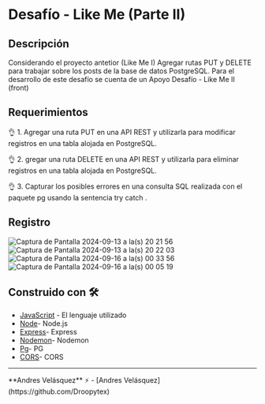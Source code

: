 # Desafío - Like Me (Parte II)
## Descripción
Considerando el proyecto antetior (Like Me I) Agregar rutas PUT y DELETE para trabajar sobre los posts de la base de datos PostgreSQL.
Para el desarrollo de este desafío se cuenta de un Apoyo Desafío - Like Me II (front)


## Requerimientos
👌 1. Agregar una ruta PUT en una API REST y utilizarla para modificar registros en una
tabla alojada en PostgreSQL.

👌 2. gregar una ruta DELETE en una API REST y utilizarla para eliminar registros en una
tabla alojada en PostgreSQL.

👌 3. Capturar los posibles errores en una consulta SQL realizada con el paquete pg
usando la sentencia try catch .


## Registro
![Captura de Pantalla 2024-09-13 a la(s) 20 21 56](https://github.com/user-attachments/assets/7819f6cb-2308-415e-92ff-8b9bc6483764)
![Captura de Pantalla 2024-09-13 a la(s) 20 22 03](https://github.com/user-attachments/assets/73285c37-86f6-4e24-ad56-c266db5da011)
![Captura de Pantalla 2024-09-16 a la(s) 00 33 56](https://github.com/user-attachments/assets/f8bf9592-bf0d-4176-9842-a9101bad535a)
![Captura de Pantalla 2024-09-16 a la(s) 00 05 19](https://github.com/user-attachments/assets/1227423c-cf0c-430c-b7e9-c1479b421f37)


## Construido con 🛠️

- [JavaScript](https://developer.mozilla.org/en-US/docs/Web/JavaScript) - El lenguaje utilizado
- [Node](https://nodejs.org/en)- Node.js
- [Express](https://expressjs.com/es/)- Express
- [Nodemon](https://www.npmjs.com/package/nodemon)- Nodemon
- [Pg](https://www.npmjs.com/package/pg)- PG
- [CORS](https://developer.mozilla.org/es/docs/Web/HTTP/CORS)- CORS
<hr>
**Andres Velásquez** ⚡  - [Andres Velásquez](https://github.com/Droopytex)
